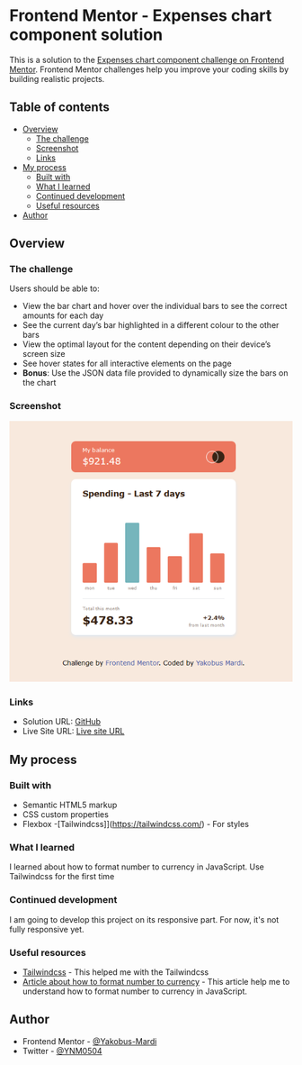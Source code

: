 # Frontend Mentor - Expenses chart component solution

This is a solution to the [Expenses chart component challenge on Frontend Mentor](https://www.frontendmentor.io/challenges/expenses-chart-component-e7yJBUdjwt). Frontend Mentor challenges help you improve your coding skills by building realistic projects.

## Table of contents

- [Overview](#overview)
  - [The challenge](#the-challenge)
  - [Screenshot](#screenshot)
  - [Links](#links)
- [My process](#my-process)
  - [Built with](#built-with)
  - [What I learned](#what-i-learned)
  - [Continued development](#continued-development)
  - [Useful resources](#useful-resources)
- [Author](#author)

## Overview

### The challenge

Users should be able to:

- View the bar chart and hover over the individual bars to see the correct amounts for each day
- See the current day’s bar highlighted in a different colour to the other bars
- View the optimal layout for the content depending on their device’s screen size
- See hover states for all interactive elements on the page
- **Bonus**: Use the JSON data file provided to dynamically size the bars on the chart

### Screenshot

![](./images/Project%2003.png)

### Links

- Solution URL: [GitHub](https://github.com/Yakobus-Mardi/Expenses-chart-component)
- Live Site URL: [Live site URL](https://yakobus-mardi.github.io/Expenses-chart-component/)

## My process

### Built with

- Semantic HTML5 markup
- CSS custom properties
- Flexbox -[Tailwindcss]](https://tailwindcss.com/) - For styles

### What I learned

I learned about how to format number to currency in JavaScript. Use Tailwindcss for the first time

### Continued development

I am going to develop this project on its responsive part. For now, it's not fully responsive yet.

### Useful resources

- [Tailwindcss](https://tailwindcss.com/) - This helped me with the Tailwindcss
- [Article about how to format number to currency](https://www.freecodecamp.org/news/how-to-format-number-as-currency-in-javascript-one-line-of-code/) - This article help me to understand how to format number to currency in JavaScript.

## Author

- Frontend Mentor - [@Yakobus-Mardi](https://www.frontendmentor.io/profile/Yakobus-Mardi)
- Twitter - [@YNM0504](https://www.twitter.com/YNM0504)
